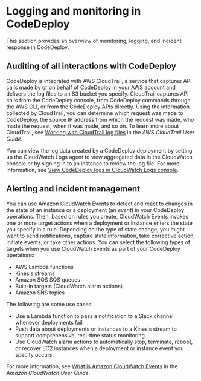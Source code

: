 # Logging and monitoring in CodeDeploy<a name="incident-response"></a>

This section provides an overview of monitoring, logging, and incident response in CodeDeploy\.



## Auditing of all interactions with CodeDeploy<a name="incident-response-auditing"></a>

CodeDeploy is integrated with AWS CloudTrail, a service that captures API calls made by or on behalf of CodeDeploy in your AWS account and delivers the log files to an S3 bucket you specify\. CloudTrail captures API calls from the CodeDeploy console, from CodeDeploy commands through the AWS CLI, or from the CodeDeploy APIs directly\. Using the information collected by CloudTrail, you can determine which request was made to CodeDeploy, the source IP address from which the request was made, who made the request, when it was made, and so on\. To learn more about CloudTrail, see [Working with CloudTrail log files](https://docs.aws.amazon.com/awscloudtrail/latest/userguide/cloudtrail-working-with-log-files.html) in the *AWS CloudTrail User Guide*\.

You can view the log data created by a CodeDeploy deployment by setting up the CloudWatch Logs agent to view aggregated data in the CloudWatch console or by signing in to an instance to review the log file\. For more information, see [View CodeDeploy logs in CloudWatch Logs console](http://aws.amazon.com/blogs/devops/view-aws-codedeploy-logs-in-amazon-cloudwatch-console/)\.

## Alerting and incident management<a name="incident-response-alerting"></a>

You can use Amazon CloudWatch Events to detect and react to changes in the state of an instance or a deployment \(an *event*\) in your CodeDeploy operations\. Then, based on rules you create, CloudWatch Events invokes one or more target actions when a deployment or instance enters the state you specify in a rule\. Depending on the type of state change, you might want to send notifications, capture state information, take corrective action, initiate events, or take other actions\. You can select the following types of targets when you use CloudWatch Events as part of your CodeDeploy operations:
+ AWS Lambda functions
+ Kinesis streams
+ Amazon SQS SQS queues
+ Built\-in targets \(CloudWatch alarm actions\) 
+ Amazon SNS topics 

The following are some use cases: 
+ Use a Lambda function to pass a notification to a Slack channel whenever deployments fail\. 
+ Push data about deployments or instances to a Kinesis stream to support comprehensive, real\-time status monitoring\.
+ Use CloudWatch alarm actions to automatically stop, terminate, reboot, or recover EC2 instances when a deployment or instance event you specify occurs\. 

For more information, see [What is Amazon CloudWatch Events](https://docs.aws.amazon.com/AmazonCloudWatch/latest/DeveloperGuide/WhatIsCloudWatchEvents.html) in the *Amazon CloudWatch User Guide*\.